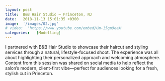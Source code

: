 ```yaml
---
layout: post
title:  B&B Hair Studio – Princeton, NJ
date:   2018-11-13 15:01:35 +0300
image:  '/images/02.jpg'
# video:  'https://www.youtube.com/embed/Um-15gm9eaA'
categories:   [Modelling]
---
```


I partnered with B&B Hair Studio to showcase their haircut and styling services through a natural, lifestyle-focused shoot. The experience was all about highlighting their personalized approach and welcoming atmosphere. Content from this session was shared on social media to help reflect the salon’s modern, client-first vibe—perfect for audiences looking for a fresh, stylish cut in Princeton.
